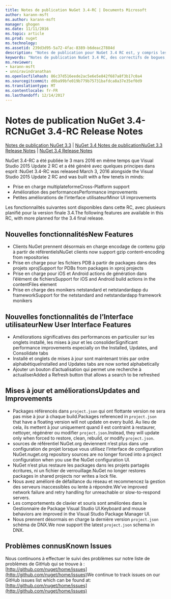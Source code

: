 ```yaml
---
title: Notes de publication NuGet 3.4-RC | Documents Microsoft
author: karann-msft
ms.author: karann-msft
manager: ghogen
ms.date: 11/11/2016
ms.topic: article
ms.prod: nuget
ms.technology: 
ms.assetid: 239d3d95-5a72-4fac-8389-b6deac27884d
description: "Notes de publication pour NuGet 3.4 RC est, y compris les problèmes connus, les correctifs de bogues, les fonctionnalités ajoutées et dcr."
keywords: "Notes de publication NuGet 3.4 RC, des correctifs de bogues, problèmes connus, ajouté des fonctionnalités, DCR"
ms.reviewer:
- karann-msft
- unniravindranathan
ms.openlocfilehash: 86c37d516eede2ac5e6e5e842f687a8f3b17c0a4
ms.sourcegitcommit: d0ba99bfe019b779b75731bafdca8a37e35ef0d9
ms.translationtype: MT
ms.contentlocale: fr-FR
ms.lasthandoff: 12/14/2017
---
```

# <a name="nuget-34-rc-release-notes"></a><span data-ttu-id="7ba52-104">Notes de publication NuGet 3.4-RC</span><span class="sxs-lookup"><span data-stu-id="7ba52-104">NuGet 3.4-RC Release Notes</span></span>

<span data-ttu-id="7ba52-105">[Notes de publication NuGet 3.3](../release-notes/nuget-3.3.md) | [NuGet 3.4 Notes de publication](../release-notes/nuget-3.4.md)</span><span class="sxs-lookup"><span data-stu-id="7ba52-105">[NuGet 3.3 Release Notes](../release-notes/nuget-3.3.md) | [NuGet 3.4 Release Notes](../release-notes/nuget-3.4.md)</span></span>

<span data-ttu-id="7ba52-106">NuGet 3.4-RC a été publiée le 3 mars 2016 en même temps que Visual Studio 2015 Update 2 RC et a été généré avec quelques principes dans esprit :</span><span class="sxs-lookup"><span data-stu-id="7ba52-106">NuGet 3.4-RC was released March 3, 2016 alongside the Visual Studio 2015 Update 2 RC and was built with a few tenets in minds:</span></span>

*  <span data-ttu-id="7ba52-107">Prise en charge multiplateforme</span><span class="sxs-lookup"><span data-stu-id="7ba52-107">Cross-Platform support</span></span>
*  <span data-ttu-id="7ba52-108">Amélioration des performances</span><span class="sxs-lookup"><span data-stu-id="7ba52-108">Performance improvements</span></span>
*  <span data-ttu-id="7ba52-109">Petites améliorations de l’interface utilisateur</span><span class="sxs-lookup"><span data-stu-id="7ba52-109">Minor UI improvements</span></span>

<span data-ttu-id="7ba52-110">Les fonctionnalités suivantes sont disponibles dans cette RC, avec plusieurs planifié pour la version finale 3.4.</span><span class="sxs-lookup"><span data-stu-id="7ba52-110">The following features are available in this RC, with more planned for the 3.4 final release.</span></span>

## <a name="new-features"></a><span data-ttu-id="7ba52-111">Nouvelles fonctionnalités</span><span class="sxs-lookup"><span data-stu-id="7ba52-111">New Features</span></span>

* <span data-ttu-id="7ba52-112">Clients NuGet prennent désormais en charge encodage de contenu gzip à partir de référentiels</span><span class="sxs-lookup"><span data-stu-id="7ba52-112">NuGet clients now support gzip content-encoding from repositories</span></span>
* <span data-ttu-id="7ba52-113">Prise en charge pour les fichiers PDB à partir de packages dans des projets xproj</span><span class="sxs-lookup"><span data-stu-id="7ba52-113">Support for PDBs from packages in xproj projects</span></span>
* <span data-ttu-id="7ba52-114">Prise en charge pour iOS et Android actions de génération dans l’élément de fichiers</span><span class="sxs-lookup"><span data-stu-id="7ba52-114">Support for iOS and Android build actions in the contentFiles element</span></span>
* <span data-ttu-id="7ba52-115">Prise en charge des monikers netstandard et netstandardapp du framework</span><span class="sxs-lookup"><span data-stu-id="7ba52-115">Support for the netstandard and netstandardapp framework monikers</span></span>

## <a name="new-user-interface-features"></a><span data-ttu-id="7ba52-116">Nouvelles fonctionnalités de l’Interface utilisateur</span><span class="sxs-lookup"><span data-stu-id="7ba52-116">New User Interface Features</span></span>

* <span data-ttu-id="7ba52-117">Améliorations significatives des performances en particulier sur les onglets installé, les mises à jour et les consolider</span><span class="sxs-lookup"><span data-stu-id="7ba52-117">Significant performance improvements especially on the Installed, Updates, and Consolidate tabs</span></span>
* <span data-ttu-id="7ba52-118">Installé et onglets de mises à jour sont maintenant triés par ordre alphabétique</span><span class="sxs-lookup"><span data-stu-id="7ba52-118">Installed and Updates tabs are now sorted alphabetically</span></span>
* <span data-ttu-id="7ba52-119">Ajouter un bouton d’actualisation qui permet une recherche à actualiser</span><span class="sxs-lookup"><span data-stu-id="7ba52-119">Added a Refresh button that allows a search to be refreshed</span></span>

## <a name="updates-and-improvements"></a><span data-ttu-id="7ba52-120">Mises à jour et améliorations</span><span class="sxs-lookup"><span data-stu-id="7ba52-120">Updates and Improvements</span></span>

* <span data-ttu-id="7ba52-121">Packages référencés dans `project.json` qui ont flottante version ne sera pas mise à jour à chaque build.</span><span class="sxs-lookup"><span data-stu-id="7ba52-121">Packages referenced in `project.json` that have a floating version will not update on every build.</span></span> <span data-ttu-id="7ba52-122">Au lieu de cela, ils mettent à jour uniquement quand il est contraint à restaurer, nettoyer, régénérer ou modifier `project.json`.</span><span class="sxs-lookup"><span data-stu-id="7ba52-122">Instead, they will update only when forced to restore, clean, rebuild, or modify `project.json`.</span></span>
* <span data-ttu-id="7ba52-123">sources de référentiel NuGet.org deviennent n’est plus dans une configuration de projet lorsque vous utilisez l’interface de configuration NuGet.</span><span class="sxs-lookup"><span data-stu-id="7ba52-123">nuget.org repository sources are no longer forced into a project configuration when you use the NuGet configuration UI.</span></span>
* <span data-ttu-id="7ba52-124">NuGet n’est plus restaure les packages dans les projets partagés écritures, ni un fichier de verrouillage.</span><span class="sxs-lookup"><span data-stu-id="7ba52-124">NuGet no longer restores packages in shared projects nor writes a lock file.</span></span>
* <span data-ttu-id="7ba52-125">Nous avez amélioré de défaillance du réseau et recommencez la gestion des serveurs inaccessibles ou lente à répondre.</span><span class="sxs-lookup"><span data-stu-id="7ba52-125">We've improved network failure and retry handling for unreachable or slow-to-respond servers.</span></span>
* <span data-ttu-id="7ba52-126">Les comportements de clavier et souris sont améliorées dans le Gestionnaire de Package Visual Studio UI.</span><span class="sxs-lookup"><span data-stu-id="7ba52-126">Keyboard and mouse behaviors are improved in the Visual Studio Package Manager UI.</span></span>
* <span data-ttu-id="7ba52-127">Nous prennent désormais en charge la dernière version `project.json` schéma de DNX.</span><span class="sxs-lookup"><span data-stu-id="7ba52-127">We now support the latest `project.json` schema in DNX.</span></span>

## <a name="known-issues"></a><span data-ttu-id="7ba52-128">Problèmes connus</span><span class="sxs-lookup"><span data-stu-id="7ba52-128">Known Issues</span></span>

<span data-ttu-id="7ba52-129">Nous continuons à effectuer le suivi des problèmes sur notre liste de problèmes de GitHub qui se trouve à : [http://github.com/nuget/home/issues](http://github.com/nuget/home/issues)</span><span class="sxs-lookup"><span data-stu-id="7ba52-129">We continue to track issues on our GitHub issues list which can be found at: [http://github.com/nuget/home/issues](http://github.com/nuget/home/issues)</span></span>